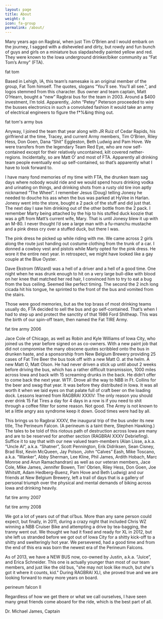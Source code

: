 ```yaml
---
layout: page
title: About
weight: 0
icon: fa-group
permalink: /about/
---
```

Many years ago on Ragbrai, when just Tim O’Brien and I would embark on the journey, I sagged with a disheveled and dirty, but rowdy and fun bunch of guys and girls on a miniature bus slapdashedly painted yellow and red. They were known to the Iowa underground drinker/biker community as “Fat Tom’s Army” (FTA).
 
fat tom
 
Based in Lehigh, IA, this team’s namesake is an original member of the group, Fat Tom himself. The quotes, slogans “You’ll see. You’ll all see.”, and logos stemmed from this character. Bus owner and team captain, Matt O’Hearn, bought a “new” Ragbrai bus for the team in 2003. Around a $400 investment, I’m told.  Apparently, John “Petey” Peterson proceeded to wire the busses electronics in such a convoluted fashion it would take an army of electrical engineers to figure the f*%&ing thing out.
 
fat tom's army bus
 
Anyway, I joined the team that year along with JR Ruiz of Cedar Rapids, his girlfriend at the time, Tracey, and current Army members, Tim O’Brien, Riley Hess, Don Goen, Dana “Shit” Eggleston, Beth Ludwig and Pam Hove. We were transfers from the legendary Team Red Eye, who are now self-contained except for their relatively uncontained, kilt covered nether-regions. Incidentally, so are Matt O’ and most of FTA.  Apparently all drinking team people eventually end up self-contained, so that’s apparently what I have to look forward to.
 
I have many fond memories of my time with FTA, the drunken team sag days where nobody would ride and we would spend hours drinking vodka and urinating on things, and drinking shots from a rusty old tire iron aptly nicknamed “The Wheel”. I remember Jesus (Doug) telling Jonesy he needed to douche his ass when the bus was parked at HyVee in Harlan. Jonesy went into the store, bought a 2 pack of the stuff and did just that. The next day I saw him drinking out of the other bottle from the 2 pack. I remember Marty being attached by the hip to his stuffed duck koozie that was a gift from Matt’s current wife, Mary. That is until Jonesy blew it up with an M-80. I never thought I’d see a large man with a fu-manchu mustache and a pink dress cry over a stuffed duck, but there I was.
 
The pink dress he picked up while riding with me. We came across 2 girls along the route just handing out costume clothing from the trunk of a car. I donned a cowboy vest and pistols while Marty opted for the pink dress. He wore it the entire next year. In retrospect, we might have looked like a gay couple at the Blue Oyster.
 
Dave Ekstrom (Wizard) was a hell of a driver and a hell of a good time. One night when he was drunk enough to hit on a very large bull-dike with blood on her knee that matched her red hair, I convinced him to try to eat a bug from the bus ceiling. Seemed like perfect timing.  The second the 2 inch long cicada hit his tongue, he sprinted to the front of the bus and vomited from the stairs.
 
Those were good memories, but as the top brass of most drinking teams usually do, FTA decided to sell the bus and go self-contained. That’s when I had to step up and protect the sanctity of that 1986 Ford Shitheap. This was the birth of our spin-off team, then named the Fat TIRE Army.
 
fat tire army 2006
 
Jace Cole of Chicago, as well as Robin and Kyle Williams of Iowa City, who joined us the year before signed on as co-owners. With a new paint job that did not compromise the many obscene quotes scribbled onto the bus in drunken haste, and a sponsorship from New Belgium Brewery providing 25 cases of Fat Tire Beer the bus took off with a new Matt O. at the helm. A new Matt O, Matt Olson. He had never driven a stick up until about 2 weeks before driving the bus, which has a rather difficult transmission, 1000 miles across Iowa and back with 15 screaming drunks in the back. He didn’t offer to come back the next year. WTF. Drove all the way to NBB in Ft. Collins for the beer and swag that year.  It was before they distributed in Iowa.  It was all worth it when we laid eyes on that palate full of craft beer on the loading dock. Lessons learned from RAGBRAI XXXIV: The only reason you should ever drink 15 Fat Tires a day for 4 days in a row is if you need to shit through a coffee filter for some reason. Not good. The Army is not known to let a little angry ass syndrome keep it down. Good times were had by all.
 
This brings us to Ragbrai XXXV, the inaugural trip of the bus under its new title, The Perineum Falcon. (A perineum is a taint there, Stephen Hawking.) The tales to be told of this riotous path of destruction across Iowa are many and are to be reserved for another section (RAGBRAI XXXV Debriefing). Suffice it to say that with our new valued team-members (Alan Lisse, a.k.a. “Uncle Al”, a.k.a. “Shatner”, Scott Pennington, Erik Didriksen, Sean Cisney, Brad Rist, Kevin McQueen, Jay Polson, John “Calves” Eash, Mike Toscano, a.k.a. “Wanker”, Abby Sherman, Lee Kline, Phil James, Ardith Hobach, Marc Monroe and Arun Ramachandran) as well as our veteran members, Jace Cole, Mike James, Jennifer Bowen, Tim’ Obrien, Riley Hess, Don Goen, Joe Whitsitt, Adam Hedberg-Buenz, Pam Hove and Beth Ludwig) and our friends at New Belgium Brewery, left a trail of days that is a gallery of personal triumph over the physical and mental demands of biking across Iowa and drinking heavily.
 
fat tire army 2007
 
fat tire army 2008
 
We got a lot of years out of that ol’bus.  More than any sane person could expect, but finally, in 2011, during a crazy night that included Chris WZ winning a NBB Cruiser Bike and attempting a drive by tea-bagging, the tranny went out.  We thought we had it fixed and ready for XL in 2012, but she left us stranded before we got out of Iowa City for a shitty kick-off to a shitty and swelteringly hot year.  We persevered, had a good time and from the end of this era was born the newest era of the Perineum Falcons.
 
As of 2013, we have a NEW BUS now, co-owned by Justin, a.k.a. “Juice”, and Erica Schneider.  This one is actually younger than most of our team members, and just like the old bus, "she may not look like much, but she's got it where it counts, kid."  During RAGBRAI XLI, she proved true and we are looking forward to many more years on board.
 
perineum falcon II
 
Regardless of how we get there or what we call ourselves, I have seen many great friends come aboard for the ride, which is the best part of all.
 
Dr. Michael James, Captain
